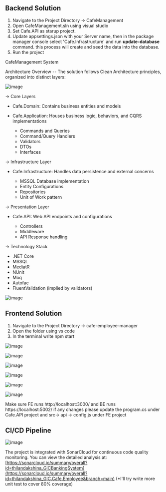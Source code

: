 ## Backend Solution 
1. Navigate to the Project Directory -> CafeManagement
2. Open CafeManagement.sln using visual studio
3. Set Cafe.API as starup project.
4. Update appsettings.json with your Server name, then in the package manager console select 'Cafe.Infrastructure' and run **update-database** command.
   this process will create and seed the data into the database.
5. Run the project

CafeManagement System

Architecture Overview -- The solution follows Clean Architecture principles, organized into distinct layers:

![image](https://github.com/user-attachments/assets/f8a31010-6b98-4b58-9ea2-3ac3f336548f)

-> Core Layers 

- Cafe.Domain: Contains business entities and models
- Cafe.Application: Houses business logic, behaviors, and CQRS implementations

  - Commands and Queries
  - Command/Query Handlers
  - Validators
  - DTOs
  - Interfaces

-> Infrastructure Layer

- Cafe.Infrastructure: Handles data persistence and external concerns

  - MSSQL Database implementation
  - Entity Configurations
  - Repositories
  - Unit of Work pattern

-> Presentation Layer

- Cafe.API: Web API endpoints and configurations

  - Controllers
  - Middleware
  - API Response handling

-> Technology Stack

  - .NET Core
  - MSSQL
  - MediatR
  - NUnit
  - Moq
  - Autofac
  - FluentValidation (implied by validators)

  ![image](https://github.com/user-attachments/assets/dd030f15-cbc1-436d-910b-3e544842a573)


## Frontend Solution
1. Navigate to the Project Directory -> cafe-employee-manager
2. Open the folder using vs code
3. In the terminal write npm start

![image](https://github.com/user-attachments/assets/afc889e0-efb7-48e7-b1fd-b92cd061da07)

![image](https://github.com/user-attachments/assets/bd203991-2edd-49a8-ba60-606ac3cad463)

![image](https://github.com/user-attachments/assets/9b637557-cbab-4b34-8e4a-59feeda2a3a6)

![image](https://github.com/user-attachments/assets/6ef82593-49c6-470b-8f34-05ea72f2520c)

![image](https://github.com/user-attachments/assets/b4c4a414-f920-477d-9a1d-a0ea5af51164)

![image](https://github.com/user-attachments/assets/3522efc1-a420-4900-8fbf-a00d0a22fa3e)


Make sure FE runs http://localhost:3000/ and BE runs https://localhost:5002/
if any changes please update the program.cs under Cafe.API project and src-> api -> config.js under FE project

## CI/CD Pipeline

![image](https://github.com/user-attachments/assets/b2353da2-a3c2-4692-8177-67dcf66fbc30)

The project is integrated with SonarCloud for continuous code quality monitoring. You can view the detailed analysis at: [https://sonarcloud.io/summary/overall?id=thilandakshina_GICBankingSystem](https://sonarcloud.io/summary/overall?id=thilandakshina_GIC.Cafe.Employee&branch=main)
(*I'll try write more unit test to cover 80% coverage)

